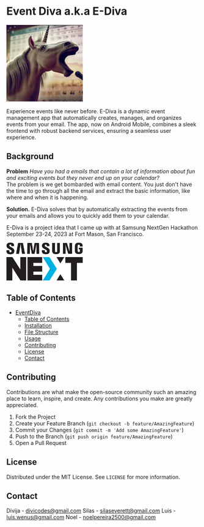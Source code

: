 # Event Diva a.k.a E-Diva

<img src="img/eventdiva_logo.png" alt="drawing" width="200"/>

Experience events like never before. E-Diva is a dynamic event management app that automatically creates, manages, and organizes events from your email. The app, now on Android Mobile, combines a sleek frontend with robust backend services, ensuring a seamless user experience.

## Background

**Problem** *Have you had a emails that contain a lot of information about fun and exciting events but they never end up on your calendar?*  
The problem is we get bombarded with email content. You just don't have the time to go through all the email and extract the basic information, 
like where and when it is happening. 

**Solution.** E-Diva solves that by automatically extracting the events from your emails and allows you to quickly add them to your calendar.

E-Diva is a project idea that I came up with at Samsung NextGen Hackathon September 23-24, 2023 at Fort Mason, San Francisco.

<img src="img/nextgen.png" alt="drawing" width="200"/>

## Table of Contents

- [EventDiva](#eventdiva)
  - [Table of Contents](#table-of-contents)
  - [Installation](#installation)
  - [File Structure](#file-structure)
  - [Usage](#usage)
  - [Contributing](#contributing)
  - [License](#license)
  - [Contact](#contact)


## Contributing

Contributions are what make the open-source community such an amazing place to learn, inspire, and create. Any contributions you make are greatly appreciated.

1. Fork the Project
2. Create your Feature Branch (`git checkout -b feature/AmazingFeature`)
3. Commit your Changes (`git commit -m 'Add some AmazingFeature'`)
4. Push to the Branch (`git push origin feature/AmazingFeature`)
5. Open a Pull Request

## License

Distributed under the MIT License. See `LICENSE` for more information.

## Contact

Divija - divicodes@gmail.com
Silas - silaseverett@gmail.com
Luis - luis.wenus@gmail.com
Noel - noelpereira2500@gmail.com




